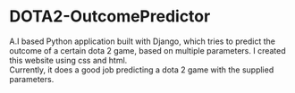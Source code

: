 # DOTA2-OutcomePredictor
A.I based Python application built with Django, which tries to predict the outcome of a certain dota 2 game, based on multiple parameters. I created this website using css and html.  
Currently, it does a good job predicting a dota 2 game with the supplied parameters.
